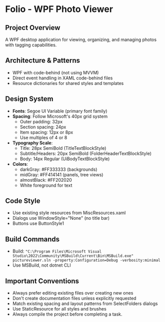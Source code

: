   # Folio - WPF Photo Viewer

  ## Project Overview
  A WPF desktop application for viewing, organizing, and managing photos with tagging capabilities.

  ## Architecture & Patterns
  - WPF with code-behind (not using MVVM)
  - Direct event handling in XAML code-behind files
  - Resource dictionaries for shared styles and templates

  ## Design System
  - **Fonts**: Segoe UI Variable (primary font family)
  - **Spacing**: Follow Microsoft's 40px grid system
    - Outer padding: 32px
    - Section spacing: 24px
    - Item spacing: 12px or 8px
    - Use multiples of 4 or 8
  - **Typography Scale**:
    - Title: 28px SemiBold (TitleTextBlockStyle)
    - Subtitle/Headers: 20px SemiBold (FolderHeaderTextBlockStyle)
    - Body: 14px Regular (UiBodyTextBlockStyle)
  - **Colors**:
    - darkGray: #FF333333 (backgrounds)
    - midGray: #FF414141 (panels, tree views)
    - almostBlack: #FF202020
    - White foreground for text

  ## Code Style
  - Use existing style resources from MiscResources.xaml
  - Dialogs use WindowStyle="None" (no title bar)
  - Buttons use ButtonStyle1

  ## Build Commands
  - Build: `"C:\Program Files\Microsoft Visual Studio\2022\Community\MSBuild\Current\Bin\MSBuild.exe"
  pictureviewer.sln -property:Configuration=Debug -verbosity:minimal`
  - Use MSBuild, not dotnet CLI

  ## Important Conventions
  - Always prefer editing existing files over creating new ones
  - Don't create documentation files unless explicitly requested
  - Match existing spacing and layout patterns from SelectFolders dialogs
  - Use StaticResource for all styles and brushes
  - Always compile the project before completing a task.
